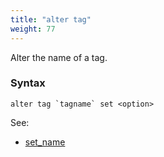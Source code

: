 ```yaml
---
title: "alter tag"
weight: 77
---
```


Alter the name of a tag.

### Syntax

	alter tag `tagname` set <option>

See:

 - [set_name](./set_name)
